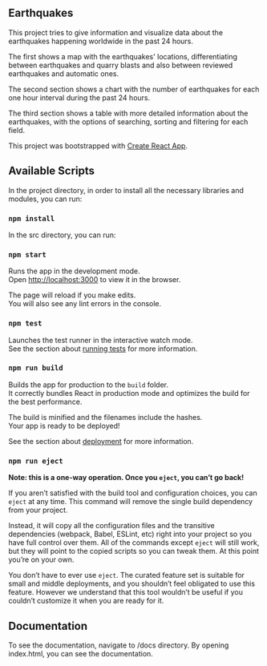 ## Earthquakes

This project tries to give information and visualize data about the earthquakes happening worldwide in the past 24 hours.

The first shows a map with the earthquakes' locations, differentiating between earthquakes and quarry blasts and also between reviewed earthquakes and automatic ones.

The second section shows a chart with the number of earthquakes for each one hour interval during the past 24 hours.

The third section shows a table with more detailed information about the earthquakes, with the options of searching, sorting and filtering for each field.

This project was bootstrapped with [Create React App](https://github.com/facebook/create-react-app).

## Available Scripts

In the project directory, in order to install all the necessary libraries and modules, you can run:

### `npm install`

In the src directory, you can run:

### `npm start`

Runs the app in the development mode.<br />
Open [http://localhost:3000](http://localhost:3000) to view it in the browser.

The page will reload if you make edits.<br />
You will also see any lint errors in the console.

### `npm test`

Launches the test runner in the interactive watch mode.<br />
See the section about [running tests](https://facebook.github.io/create-react-app/docs/running-tests) for more information.

### `npm run build`

Builds the app for production to the `build` folder.<br />
It correctly bundles React in production mode and optimizes the build for the best performance.

The build is minified and the filenames include the hashes.<br />
Your app is ready to be deployed!

See the section about [deployment](https://facebook.github.io/create-react-app/docs/deployment) for more information.

### `npm run eject`

**Note: this is a one-way operation. Once you `eject`, you can’t go back!**

If you aren’t satisfied with the build tool and configuration choices, you can `eject` at any time. This command will remove the single build dependency from your project.

Instead, it will copy all the configuration files and the transitive dependencies (webpack, Babel, ESLint, etc) right into your project so you have full control over them. All of the commands except `eject` will still work, but they will point to the copied scripts so you can tweak them. At this point you’re on your own.

You don’t have to ever use `eject`. The curated feature set is suitable for small and middle deployments, and you shouldn’t feel obligated to use this feature. However we understand that this tool wouldn’t be useful if you couldn’t customize it when you are ready for it.

## Documentation

To see the documentation, navigate to /docs directory. By opening index.html, you can see the documentation.
